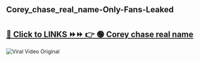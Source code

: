 
 ## Corey_chase_real_name-Only-Fans-Leaked

# <h2><a href="https://clipsfans.com/Corey_chase_real_name&ref=git">🔗 Click to LINKS ⏩⏩ 👉 🟢 Corey chase real name </a></h2>

<a href="https://clipsfans.com/Corey_chase_real_name&ref=git" rel="nofollow" data-target="animated-image.originalLink"><img src="https://i.ibb.co.com/xMMVF88/686577567.gif" alt="Viral Video Original" style="max-width: 100%; display: inline-block;" data-target="animated-image.originalImage"></a>
